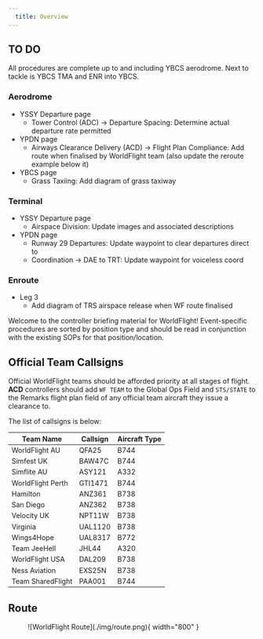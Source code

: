 ```yaml
---
  title: Overview
---
```


## TO DO
All procedures are complete up to and including YBCS aerodrome. Next to tackle is YBCS TMA and ENR into YBCS.

### Aerodrome
- YSSY Departure page
    - Tower Control (ADC) -> Departure Spacing: Determine actual departure rate permitted
- YPDN page
    - Airways Clearance Delivery (ACD) -> Flight Plan Compliance: Add route when finalised by WorldFlight team (also update the reroute example below it)
- YBCS page
    - Grass Taxiing: Add diagram of grass taxiway

### Terminal
- YSSY Departure page
    - Airspace Division: Update images and associated descriptions
- YPDN page
    - Runway 29 Departures: Update waypoint to clear departures direct to
    - Coordination -> DAE to TRT: Update waypoint for voiceless coord

### Enroute
- Leg 3
    - Add diagram of TRS airspace release when WF route finalised

Welcome to the controller briefing material for WorldFlight! Event-specific procedures are sorted by position type and should be read in conjunction with the existing SOPs for that position/location.

## Official Team Callsigns
Official WorldFlight teams should be afforded priority at all stages of flight. **ACD** controllers should add `WF TEAM` to the Global Ops Field and `STS/STATE` to the Remarks flight plan field of any official team aircraft they issue a clearance to.

The list of callsigns is below:

| Team Name | Callsign | Aircraft Type |
| --------- | -------- | ------------- |
| WorldFlight AU | QFA25 | B744 |
| Simfest UK | BAW47C | B744 |
| Simflite AU | ASY121 | A332 |
| WorldFlight Perth | GTI1471 | B744 |
| Hamilton | ANZ361 | B738 |
| San Diego | ANZ362 | B738 |
| Velocity UK | NPT11W | B738 |
| Virginia | UAL1120 | B738 |
| Wings4Hope | UAL8317 | B772 |
| Team JeeHell | JHL44 | A320 |
| WorldFlight USA | DAL209 | B738 |
| Ness Aviation | EXS25N | B738 |
| Team SharedFlight | PAA001 | B744 |

## Route
<figure markdown>
![WorldFlight Route](./img/route.png){ width="800" }
</figure>